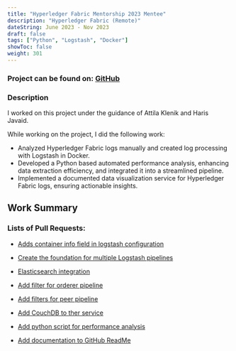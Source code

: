 ```yaml
---
title: "Hyperledger Fabric Mentorship 2023 Mentee"
description: "Hyperledger Fabric (Remote)"
dateString: June 2023 - Nov 2023
draft: false
tags: ["Python", "Logstash", "Docker"]
showToc: false
weight: 301
--- 
```

### Project can be found on: [GitHub](https://github.com/mak2002/LFX-Hyperledger-Fabric-performance-analysis-with-Hyperledger-Caliper#hyperledger-fabric-performance-analysis-tool)

### Description

I worked on this project under the guidance of Attila Klenik and Haris Javaid.

While working on the project, I did the following work:

- Analyzed Hyperledger Fabric logs manually and created log processing with Logstash in Docker.
- Developed a Python based automated performance analysis, enhancing data extraction efficiency, and integrated it into a streamlined pipeline.
- Implemented a documented data visualization service for Hyperledger Fabric logs, ensuring actionable insights.



## Work Summary

### Lists of Pull Requests:

- [Adds container info field in logstash configuration](https://github.com/mak2002/LFX-Hyperledger-Fabric-performance-analysis-with-Hyperledger-Caliper/pull/1)

- [Create the foundation for multiple Logstash pipelines](https://github.com/mak2002/LFX-Hyperledger-Fabric-performance-analysis-with-Hyperledger-Caliper/pull/2)

- [Elasticsearch integration](https://github.com/mak2002/LFX-Hyperledger-Fabric-performance-analysis-with-Hyperledger-Caliper/pull/4)

- [Add filter for orderer pipeline](https://github.com/mak2002/LFX-Hyperledger-Fabric-performance-analysis-with-Hyperledger-Caliper/pull/6)

- [Add filters for peer pipeline](https://github.com/mak2002/LFX-Hyperledger-Fabric-performance-analysis-with-Hyperledger-Caliper/pull/7)

- [Add CouchDB to ther service](https://github.com/mak2002/LFX-Hyperledger-Fabric-performance-analysis-with-Hyperledger-Caliper/pull/10)

- [Add python script for performance analysis](https://github.com/mak2002/LFX-Hyperledger-Fabric-performance-analysis-with-Hyperledger-Caliper/pull/11)

- [Add documentation to GitHub ReadMe ](https://github.com/mak2002/LFX-Hyperledger-Fabric-performance-analysis-with-Hyperledger-Caliper/pull/9)